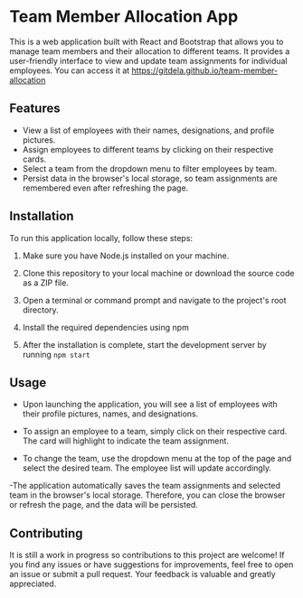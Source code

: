 # Team Member Allocation App

This is a web application built with React and Bootstrap that allows you to manage team members and their allocation to different teams. It provides a user-friendly interface to view and update team assignments for individual employees. You can access it at https://gitdela.github.io/team-member-allocation

## Features

- View a list of employees with their names, designations, and profile pictures.
- Assign employees to different teams by clicking on their respective cards.
- Select a team from the dropdown menu to filter employees by team.
- Persist data in the browser's local storage, so team assignments are remembered even after refreshing the page.

## Installation

To run this application locally, follow these steps:

1. Make sure you have Node.js installed on your machine.

2. Clone this repository to your local machine or download the source code as a ZIP file.

3. Open a terminal or command prompt and navigate to the project's root directory.

4. Install the required dependencies using npm

5. After the installation is complete, start the development server by running `npm start`

## Usage

- Upon launching the application, you will see a list of employees with their profile pictures, names, and designations.

- To assign an employee to a team, simply click on their respective card. The card will highlight to indicate the team assignment.

- To change the team, use the dropdown menu at the top of the page and select the desired team. The employee list will update accordingly.

-The application automatically saves the team assignments and selected team in the browser's local storage. Therefore, you can close the browser or refresh the page, and the data will be persisted.

## Contributing

It is still a work in progress so contributions to this project are welcome! If you find any issues or have suggestions for improvements, feel free to open an issue or submit a pull request. Your feedback is valuable and greatly appreciated.
